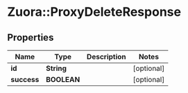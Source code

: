 # Zuora::ProxyDeleteResponse

## Properties
Name | Type | Description | Notes
------------ | ------------- | ------------- | -------------
**id** | **String** |  | [optional] 
**success** | **BOOLEAN** |  | [optional] 


